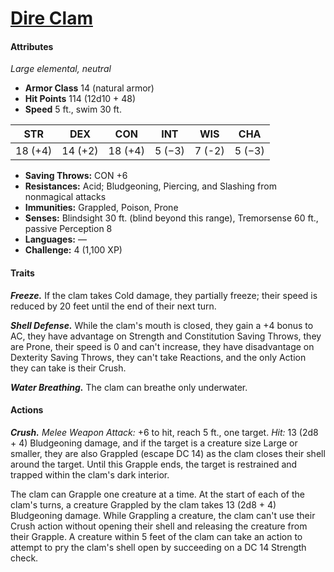 # [Dire Clam](https://github.com/mpanighetti/dnd5e-monsters/blob/main/elementals/dire-clam.md)

#### Attributes

_Large elemental, neutral_

- **Armor Class** 14 (natural armor)
- **Hit Points** 114 (12d10 + 48)
- **Speed** 5 ft., swim 30 ft.

|STR|DEX|CON|INT|WIS|CHA|
|:-:|:-:|:-:|:-:|:-:|:-:|
|18 (+4)|14 (+2)|18 (+4)|5 (−3)|7 (-2)|5 (−3)|

- **Saving Throws:** CON +6
- **Resistances:** Acid; Bludgeoning, Piercing, and Slashing from nonmagical attacks
- **Immunities:** Grappled, Poison, Prone
- **Senses:** Blindsight 30 ft. (blind beyond this range), Tremorsense 60 ft., passive Perception 8
- **Languages:** —
- **Challenge:** 4 (1,100 XP)


#### Traits

_**Freeze.**_ If the clam takes Cold damage, they partially freeze; their speed is reduced by 20 feet until the end of their next turn.

_**Shell Defense.**_ While the clam's mouth is closed, they gain a +4 bonus to AC, they have advantage on Strength and Constitution Saving Throws, they are Prone, their speed is 0 and can't increase, they have disadvantage on Dexterity Saving Throws, they can't take Reactions, and the only Action they can take is their Crush.

_**Water Breathing.**_ The clam can breathe only underwater.

#### Actions

_**Crush.**_ _Melee Weapon Attack:_ +6 to hit, reach 5 ft., one target. _Hit:_ 13 (2d8 + 4) Bludgeoning damage, and if the target is a creature size Large or smaller, they are also Grappled (escape DC 14) as the clam closes their shell around the target. Until this Grapple ends, the target is restrained and trapped within the clam's dark interior.

The clam can Grapple one creature at a time. At the start of each of the clam's turns, a creature Grappled by the clam takes 13 (2d8 + 4) Bludgeoning damage. While Grappling a creature, the clam can't use their Crush action without opening their shell and releasing the creature from their Grapple. A creature within 5 feet of the clam can take an action to attempt to pry the clam's shell open by succeeding on a DC 14 Strength check.
